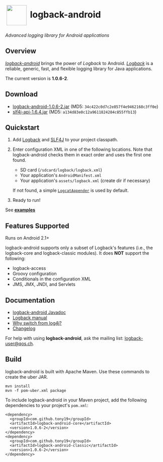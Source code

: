 <h1><a href="http://tony19.github.com/logback-android/"><img src="https://github.com/tony19/logback-android/raw/gh-pages/img/lblogo-72x72.png" width="64" height="64" hspace="4" vspace="4" valign="middle"/></a> logback-android</h1>


*Advanced logging library for Android applications*


Overview
--------

[*logback-android*][3] brings the power of *Logback* to Android. [*Logback*][1] is a reliable, generic, fast, and flexible logging library for Java applications. 

The current version is **1.0.6-2**.


Download
--------
 * [logback-android-1.0.6-2.jar][9] (MD5: `34c422c0d7c2e857f4e9462168c3ff0e`)
 * [slf4j-api-1.6.4.jar][10] (MD5: `a134d83e0c12a9611824284c855ffb13`)

Quickstart
----------
1. Add [Logback][9] and [SLF4J][10] to your project classpath.
2. Enter configuration XML in one of the following locations. Note that logback-android checks them in exact order and uses the first one found.
	* SD card (`/sdcard/logback/logback.xml`)
	* Your application's `AndroidManifest.xml`
	* Your application's `assets/logback.xml` (create dir if necessary)

	If not found, a simple [`LogcatAppender`][8] is used by default.

3. Ready to run!

See **[examples][3]**


Features Supported
------------------
Runs on Android 2.1+

logback-android supports only a subset of Logback's features (i.e., the logback-core and logback-classic modules). It does **NOT** support the following:

* logback-access
* Groovy configuration
* Conditionals in the configuration XML
* JMS, JMX, JNDI, and Servlets

Documentation
-------------
* [logback-android Javadoc][6]
* [Logback manual][5]
* [Why switch from log4j?][2]
* [Changelog][4]

For help with using **logback-android**, ask the mailing list: [logback-user@qos.ch][7].

Build
-----
logback-android is built with Apache Maven. Use these commands to create the uber JAR.

    mvn install 
    mvn -f pom-uber.xml package


To include logback-android in your Maven project, add the following dependencies to your project's `pom.xml`:
 
    <dependency>
      <groupId>com.github.tony19</groupId>
      <artifactId>logback-android-core</artifactId>
      <version>1.0.6-2</version>
    </dependency>
    <dependency>
      <groupId>com.github.tony19</groupId>
      <artifactId>logback-android-classic</artifactId>
      <version>1.0.6-2</version>
    </dependency>


 [1]: http://logback.qos.ch
 [2]: http://logback.qos.ch/reasonsToSwitch.html
 [3]: http://tony19.github.com/logback-android
 [4]: http://tony19.github.com/logback-android/changelog.html
 [5]: http://logback.qos.ch/manual/index.html
 [6]: http://tony19.github.com/logback-android/doc/1.0.6-2/
 [7]: mailto:logback-user@qos.ch
 [8]: http://tony19.github.com/logback-android/doc/1.0.6-2/ch/qos/logback/classic/android/LogcatAppender.html
 [9]: https://github.com/downloads/tony19/logback-android/logback-android-1.0.6-2.jar 
 [10]: https://github.com/downloads/tony19/logback-android/slf4j-api-1.6.4.jar

